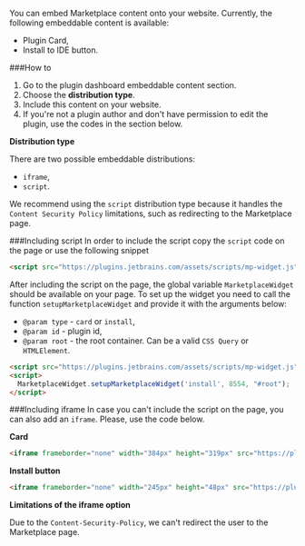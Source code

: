 [//]: # (title: Embeddable Content)  

You can embed Marketplace content onto your website. Currently, the following embeddable content is available:
 - Plugin Card,
 - Install to IDE button.

###How to
1. Go to the plugin dashboard embeddable content section.
2. Choose the **distribution type**.
3. Include this content on your website.
4. If you're not a plugin author and don't have permission to edit the plugin, use the codes in the section below.

**Distribution type**

There are two possible embeddable distributions: 
 - `iframe`,
 - `script`.
 
We recommend using the `script` distribution type because it handles the `Content Security Policy` limitations, such as redirecting to the Marketplace page.

###Including script
In order to include the script copy the `script` code on the page or use the following snippet
```html
<script src="https://plugins.jetbrains.com/assets/scripts/mp-widget.js"></script>
```
After including the script on the page, the global variable `MarketplaceWidget` should be available on your page. To set up the widget you need to call the function `setupMarketplaceWidget` and provide it with the arguments below:

 - `@param type` - `card` or `install`,
 - `@param id`   - plugin id,
 - `@param root` - the root container. Can be a valid `CSS Query` or `HTMLElement`.

```html
<script src="https://plugins.jetbrains.com/assets/scripts/mp-widget.js"></script>
<script>  
  MarketplaceWidget.setupMarketplaceWidget('install', 8554, "#root");  
</script>
```

###Including iframe
In case you can't include the script on the page, you can also add an `iframe`. Please, use the code below.

**Card**
```html
<iframe frameborder="none" width="384px" height="319px" src="https://plugins.jetbrains.com/embeddable/card/<id>"></iframe>
```

**Install button**
```html
<iframe frameborder="none" width="245px" height="48px" src="https://plugins.jetbrains.com/embeddable/install/1347"></iframe>
```

**Limitations of the iframe option**

Due to the `Content-Security-Policy`, we can't redirect the user to the Marketplace page. 
